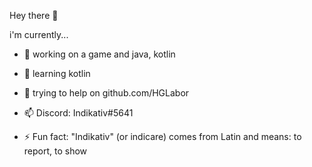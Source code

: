 
Hey there 👋

i'm currently...
- 👀 working on a game and java, kotlin
- 🌱 learning kotlin
- 👯 trying to help on github.com/HGLabor

- 📫 Discord: Indikativ#5641
- ⚡ Fun fact: "Indikativ" (or indicare) comes from Latin and means: to report, to show
